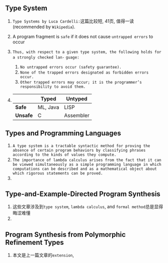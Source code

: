 ## Type System

1. `Type Systems by Luca Cardelli:`这篇比较短, 41页, 值得一读 (recommended by `Wikipedia`).

2. A program fragment is `safe` if it does not cause `untrapped errors` to occur

3. `Thus, with respect to a given type system, the following holds for a strongly checked lan-`
   `guage: `

   1. `No untrapped errors occur (safety guarantee). `
   2. `None of the trapped errors designated as forbidden errors occur. `
   3. `Other trapped errors may occur; it is the programmer’s responsibility to avoid them.`

4. |            | Typed    | Untyped   |
   | ---------- | -------- | --------- |
   | **Safe**   | ML, Java | LISP      |
   | **Unsafe** | C        | Assembler |


## Types and Programming Languages

1. `A type system is a tractable syntactic method for proving the absence of certain program behaviors by classifying phrases according to the kinds of values they compute.`
2. `The importance of lambda calculus arises from the fact that it can be viewed simultaneously as a simple programming language in which computations can be described and as a mathematical object about which rigorous statements can be proved.`
3. 

## Type-and-Example-Directed Program Synthesis

1. 这些文章涉及到`type system`, `lambda calculus`, and `formal method`总是显得晦涩难懂
2. 

## Program Synthesis from Polymorphic Refinement Types

1. 本文是上一篇文章的`extension`,